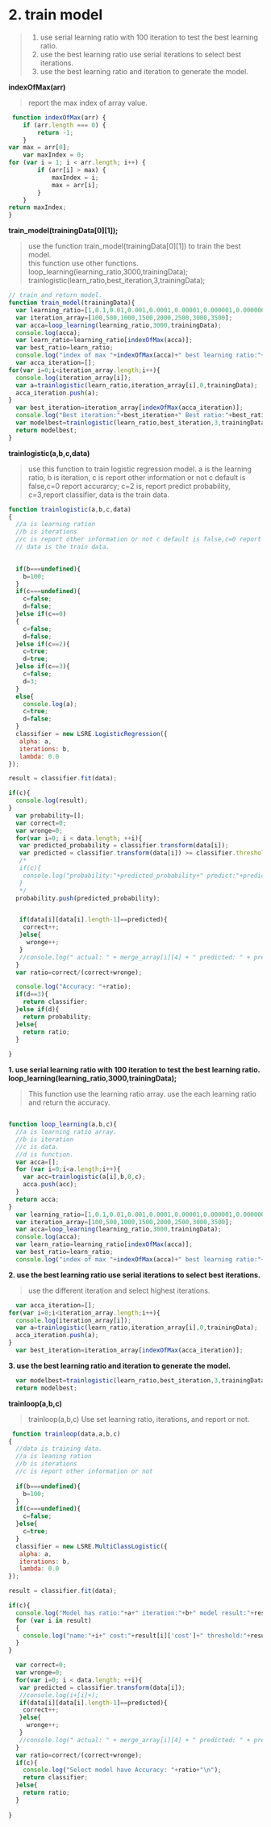 # 2. train model
> 1. use serial learning ratio with 100 iteration to test the best learning ratio.
> 2. use the best learning ratio use serial iterations to select best iterations.
> 3. use the best learning ratio and iteration to generate the model.

**indexOfMax(arr)**  
> report the max index of array value.  
```js
 function indexOfMax(arr) {
    if (arr.length === 0) {
        return -1;
    }
var max = arr[0];
    var maxIndex = 0;
for (var i = 1; i < arr.length; i++) {
        if (arr[i] > max) {
            maxIndex = i;
            max = arr[i];
        }
    }
return maxIndex;
}
 ```

**train_model(trainingData[0][1]);**
> use the function train_model(trainingData[0][1]) to train the best model.  
> this function use other functions.  
> loop_learning(learning_ratio,3000,trainingData);  
> trainlogistic(learn_ratio,best_iteration,3,trainingData);  

```js
// train and return model.
function train_model(trainingData){
  var learning_ratio=[1,0.1,0.01,0.001,0.0001,0.00001,0.000001,0.0000001,0.00000001];
  var iteration_array=[100,500,1000,1500,2000,2500,3000,3500];
  var acca=loop_learning(learning_ratio,3000,trainingData);
  console.log(acca);
  var learn_ratio=learning_ratio[indexOfMax(acca)];
  var best_ratio=learn_ratio;
  console.log("index of max "+indexOfMax(acca)+" best learning ratio:"+learning_ratio[indexOfMax(acca)]+"\n\n");
  var acca_iteration=[];
for(var i=0;i<iteration_array.length;i++){
  console.log(iteration_array[i]);
  var a=trainlogistic(learn_ratio,iteration_array[i],0,trainingData);
  acca_iteration.push(a);
}
  var best_iteration=iteration_array[indexOfMax(acca_iteration)];
  console.log("Best iteration:"+best_iteration+" Best ratio:"+best_ratio);
  var modelbest=trainlogistic(learn_ratio,best_iteration,3,trainingData);
  return modelbest;
}
```

**trainlogistic(a,b,c,data)**
> use this function to train logistic regression model. a is the learning ratio, b is iteration, c is report other information or not c default is false,c=0 report accurarcy; c=2 is, report predict probability,  c=3,report classifier, data is the train data.

```js
function trainlogistic(a,b,c,data)
{
  //a is learning ration
  //b is iterations
  //c is report other information or not c default is false,c=0 report accurarcy; c=2 is, report predict probability,  c=3,report classifier, 
  // data is the train data.

  
  if(b===undefined){
    b=100;
  }
  if(c===undefined){
    c=false;
    d=false;
  }else if(c==0)
  {
    c=false;
    d=false;
  }else if(c==2){
    c=true;
    d=true;
  }else if(c==3){
    c=false;
    d=3;
  }
  else{
    console.log(a);
    c=true;
    d=false;
  }
  classifier = new LSRE.LogisticRegression({
   alpha: a,
   iterations: b,
   lambda: 0.0
});

result = classifier.fit(data);

if(c){
  console.log(result);
}
  var probability=[];
  var correct=0;
  var wronge=0;
  for(var i=0; i < data.length; ++i){
   var predicted_probability = classifier.transform(data[i]);
   var predicted = classifier.transform(data[i]) >= classifier.threshold ? 1 : 0;
   /*
   if(c){
    console.log("probability:"+predicted_probability+" predict:"+predicted+" label:"+data[i][data[i].length-1]);
   }
   */
  probability.push(predicted_probability);


   if(data[i][data[i].length-1]==predicted){
    correct++;
   }else{
     wronge++;
   }
   //console.log(" actual: " + merge_array[i][4] + " predicted: " + predicted);
  }
  var ratio=correct/(correct+wronge);

  console.log("Accuracy: "+ratio);
  if(d==3){
    return classifier;
  }else if(d){
    return probability;
  }else{
    return ratio;
  }
  
}
```


**1. use serial learning ratio with 100 iteration to test the best learning ratio.**   
**loop_learning(learning_ratio,3000,trainingData);**  
> This function use the learning ratio array. use the each learning ratio and return the accuracy.
```js

function loop_learning(a,b,c){
  //a is learning ratio array.
  //b is iteration
  //c is data.
  //d is function.
  var acca=[];
  for (var i=0;i<a.length;i++){
    var acc=trainlogistic(a[i],b,0,c);
    acca.push(acc);
  }
  return acca;
}
  var learning_ratio=[1,0.1,0.01,0.001,0.0001,0.00001,0.000001,0.0000001,0.00000001];
  var iteration_array=[100,500,1000,1500,2000,2500,3000,3500];
  var acca=loop_learning(learning_ratio,3000,trainingData);
  console.log(acca);
  var learn_ratio=learning_ratio[indexOfMax(acca)];
  var best_ratio=learn_ratio;
  console.log("index of max "+indexOfMax(acca)+" best learning ratio:"+learning_ratio[indexOfMax(acca)]+"\n\n");
```
**2. use the best learning ratio use serial iterations to select best iterations.**  
> use the different iteration and select highest iterations.
```js
  var acca_iteration=[];
for(var i=0;i<iteration_array.length;i++){
  console.log(iteration_array[i]);
  var a=trainlogistic(learn_ratio,iteration_array[i],0,trainingData);
  acca_iteration.push(a);
}
  var best_iteration=iteration_array[indexOfMax(acca_iteration)];
```
**3. use the best learning ratio and iteration to generate the model.**  

```js
  var modelbest=trainlogistic(learn_ratio,best_iteration,3,trainingData);
  return modelbest;
```



**trainloop(a,b,c)**  
> trainloop(a,b,c) Use set learning ratio, iterations, and report or not.  
```js
 function trainloop(data,a,b,c)
{
  //data is training data.
  //a is leaning ration
  //b is iterations
  //c is report other information or not
  
  if(b===undefined){
    b=100;
  }
  if(c===undefined){
    c=false;
  }else{
    c=true;
  }
  classifier = new LSRE.MultiClassLogistic({
   alpha: a,
   iterations: b,
   lambda: 0.0
});

result = classifier.fit(data);

if(c){
  console.log("Model has ratio:"+a+" iteration:"+b+" model result:"+result);
  for (var i in result)
  {
    console.log("name:"+i+" cost:"+result[i]['cost']+" threshold:"+result[i]['threshold']);
  }
}

  var correct=0;
  var wronge=0;
  for(var i=0; i < data.length; ++i){
   var predicted = classifier.transform(data[i]);
   //console.log(i+[i]+);
   if(data[i][data[i].length-1]==predicted){
    correct++;
   }else{
     wronge++;
   }
   //console.log(" actual: " + merge_array[i][4] + " predicted: " + predicted);
  }
  var ratio=correct/(correct+wronge);
  if(c){
    console.log("Select model have Accuracy: "+ratio+"\n");
    return classifier;
  }else{
    return ratio;
  }
  
}
 ```
